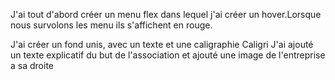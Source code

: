 J'ai tout d'abord créer un menu flex dans lequel j'ai créer un hover.Lorsque nous survolons les menu ils s'affichent en rouge.

J'ai créer un fond unis, avec un texte et une caligraphie Caligri
J'ai ajouté un texte explicatif du but de l'association et ajouté une image de l'entreprise a sa droite